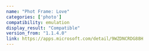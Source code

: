 ```yaml
---
name: "Phot Frame: Love"
categories: ['photo']
compatibility: emulation
display_result: "Compatible"
version_from: "1.1.4.0"
link: https://apps.microsoft.com/detail/9WZDNCRDG88H
---
```

